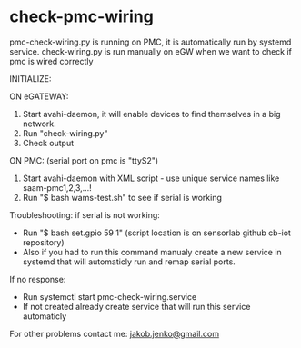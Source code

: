 # check-pmc-wiring
pmc-check-wiring.py is running on PMC, it is automatically run by systemd service. check-wiring.py is run manually on eGW when we want to check if pmc is wired correctly

INITIALIZE:

ON eGATEWAY:
1. Start avahi-daemon, it will enable devices to find themselves in a big network.
2. Run "check-wiring.py"  
3. Check output 

ON PMC: (serial port on pmc is "ttyS2") 

1. Start avahi-daemon with XML script - use unique service names like saam-pmc1,2,3,...!
2. Run "$ bash wams-test.sh" to see if serial is working

Troubleshooting:
if serial is not working: 
- Run "$ bash set.gpio 59 1" (script location is on sensorlab github cb-iot repository)
- Also if you had to run this command manualy create a new service in systemd that
will automaticly run and remap serial ports.

If no response:
- Run systemctl start pmc-check-wiring.service 
- If not created already create service that will run this service automaticly

For other problems contact me:
jakob.jenko@gmail.com
